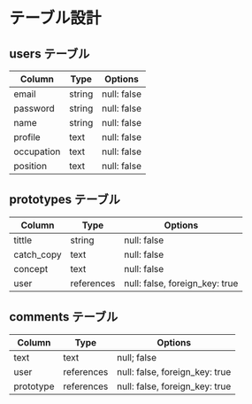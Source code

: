 # テーブル設計


## users テーブル

| Column | Type    | Options     |
| ------ | ------- | ----------- |
| email   | string | null: false |
| password| string | null: false |
| name    | string | null: false |
| profile | text   | null: false |
| occupation| text | null: false |
| position| text   | null: false |


## prototypes テーブル

|   Column  | Type       | Options                        |
| --------- | ---------- | ------------------------------ |
| tittle    | string     | null: false                    |
| catch_copy| text       | null: false                    |
| concept   | text       | null: false                    |
| user      | references | null: false, foreign_key: true |

## comments テーブル

| Column   | Type       | Options                        |
| -------- | ---------- | ------------------------------ |
| text     | text       | null; false                                |
| user     | references | null: false, foreign_key: true |
| prototype| references | null: false, foreign_key: true |
